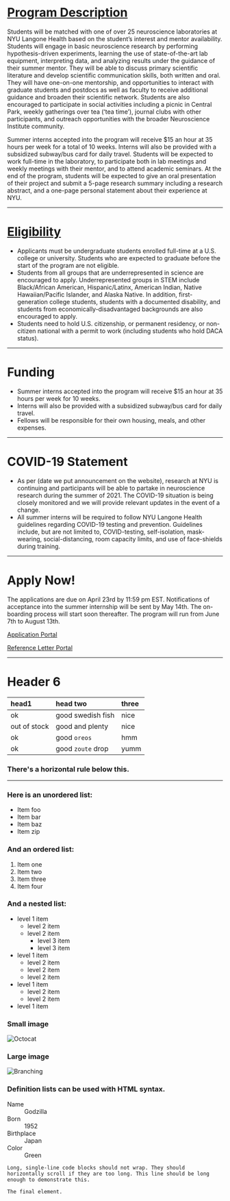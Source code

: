 
# [Program Description](#program-description)

Students will be matched with one of over 25 neuroscience laboratories at NYU Langone Health based on the student’s interest and mentor availability. Students will engage in basic neuroscience research by  performing hypothesis-driven experiments, learning the use of state-of-the-art lab equipment, interpreting data, and analyzing results under the guidance of their summer mentor. They will be able to discuss primary scientific literature and develop scientific communication skills, both written and oral. They will have one-on-one mentorship, and opportunities to interact with graduate students and postdocs as well as faculty to receive additional guidance and broaden their scientific network. Students are also encouraged to participate in social activities including a picnic in Central Park, weekly gatherings over tea (‘tea time’), journal clubs with other participants, and outreach opportunities with the broader Neuroscience Institute community. 

Summer interns accepted into the program will receive $15 an hour at 35 hours per week for a total of 10 weeks. Interns will also be provided with a subsidized subway/bus card for daily travel. Students will be expected to work full-time in the laboratory, to participate both in lab meetings and weekly meetings with their mentor, and to attend academic seminars. At the end of the program, students will be expected to give an oral presentation of their project and submit a 5-page research summary including a research abstract, and a one-page personal statement about their experience at NYU. 

* * *

# [Eligibility](#eligibility)

- Applicants must be undergraduate students enrolled full-time at a U.S. college or university. Students who are expected to graduate before the start of the program are not eligible.
- Students from all groups that are underrepresented in science are encouraged to apply. Underrepresented groups in STEM include Black/African American, Hispanic/Latinx, American Indian, Native Hawaiian/Pacific Islander, and Alaska Native. In addition, first-generation college students, students with a documented disability, and students from economically-disadvantaged backgrounds are also encouraged to apply. 
- Students need to hold U.S. citizenship, or permanent residency, or non-citizen national with a permit to work (including students who hold DACA status).

* * *

# Funding

- Summer interns accepted into the program will receive $15 an hour at 35 hours per week for 10 weeks.
- Interns will also be provided with a subsidized subway/bus card for daily travel. 
- Fellows will be responsible for their own housing, meals, and other expenses.

* * *

# COVID-19 Statement

- As per (date we put announcement on the website), research at NYU is continuing and participants will be able to partake in neuroscience research during the summer of 2021. The COVID-19 situation is being closely monitored and we will provide relevant updates in the event of a change.
- All summer interns will be required to follow NYU Langone Health guidelines regarding COVID-19 testing and prevention. Guidelines include, but are not limited to, COVID-testing, self-isolation, mask-wearing, social-distancing, room capacity limits, and use of face-shields during training. 

* * *

# Apply Now!

The applications are due on April 23rd by 11:59 pm EST. Notifications of acceptance into the summer internship will be sent by May 14th. The on-boarding process will start soon thereafter. The program will run from June 7th to August 13th. 

[Application Portal](https://nyumc.qualtrics.com/jfe/form/SV_cZml4B3qOariMN8)

[Reference Letter Portal](https://nyumc.qualtrics.com/jfe/form/SV_3LdjR0HJjNrPuOW)

* * *

# Header 6

| head1        | head two          | three |
|:-------------|:------------------|:------|
| ok           | good swedish fish | nice  |
| out of stock | good and plenty   | nice  |
| ok           | good `oreos`      | hmm   |
| ok           | good `zoute` drop | yumm  |

### There's a horizontal rule below this.

* * *

### Here is an unordered list:

*   Item foo
*   Item bar
*   Item baz
*   Item zip

### And an ordered list:

1.  Item one
1.  Item two
1.  Item three
1.  Item four

### And a nested list:

- level 1 item
  - level 2 item
  - level 2 item
    - level 3 item
    - level 3 item
- level 1 item
  - level 2 item
  - level 2 item
  - level 2 item
- level 1 item
  - level 2 item
  - level 2 item
- level 1 item

### Small image

![Octocat](https://github.githubassets.com/images/icons/emoji/octocat.png)

### Large image

![Branching](https://guides.github.com/activities/hello-world/branching.png)


### Definition lists can be used with HTML syntax.

<dl>
<dt>Name</dt>
<dd>Godzilla</dd>
<dt>Born</dt>
<dd>1952</dd>
<dt>Birthplace</dt>
<dd>Japan</dd>
<dt>Color</dt>
<dd>Green</dd>
</dl>

```
Long, single-line code blocks should not wrap. They should horizontally scroll if they are too long. This line should be long enough to demonstrate this.
```

```
The final element.
```
